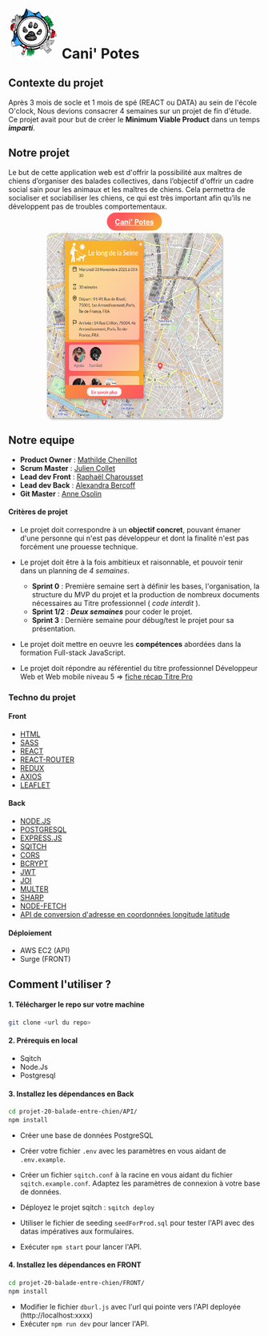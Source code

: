 # <img src="./FRONT/src/assets/navbar/canipotes_logo.png" style = "width:100px; border-radius: 50%" > Cani' Potes  

## Contexte du projet

Après 3 mois de socle et 1 mois de spé (REACT ou DATA) au sein de l'école O'clock, Nous devions consacrer 4 semaines sur un projet de fin d'étude. Ce projet avait pour but de créer le **Minimum Viable Product** dans un temps ***imparti***.

## Notre projet 

Le but de cette application web est d'offrir la possibilité aux maîtres de chiens d’organiser des balades collectives, dans l’objectif d'offrir un cadre social sain pour les animaux et les maîtres de chiens. Cela permettra de socialiser et sociabiliser les chiens, ce qui est très important afin qu’ils ne développent pas de troubles comportementaux.
**<p align="center"><a href="http://cani-potes.surge.sh/" style="background: linear-gradient(
315deg,#f7b42c 0%,#fc575e 74%); color: white; padding: .6rem 1rem; border-radius:50px">Cani' Potes</a></p>**

<p align="center">
<img src="./FRONT/src/assets/img/home_map.png" style="width:350px; height: 370px;border-radius:10px;box-shadow: 2px 3px 3px rgba(166, 166, 166, 0.8);"></p>

## Notre equipe

- **Product Owner** : [Mathilde Chenillot](https://github.com/mathilde-chenillot)
- **Scrum Master** : [Julien Collet](https://github.com/JulienCLLT)
- **Lead dev Front** : [Raphaël Charousset](https://github.com/RaphaelCharousset)
- **Lead dev Back** : [Alexandra Bercoff](https://github.com/Alekiel42)
- **Git Master** : [Anne Osolin](https://github.com/AnneOsolin)


#### Critères de projet

- Le projet doit correspondre à un **objectif concret**, pouvant émaner d'une personne qui n'est pas développeur
  et dont la finalité n'est pas forcément une prouesse technique.

- Le projet doit être à la fois ambitieux et raisonnable, et pouvoir tenir dans un planning de *4 semaines*.
  * **Sprint 0** : Première semaine sert à définir les bases, l'organisation, la structure du MVP du projet et la production de nombreux documents nécessaires au Titre professionnel ( *code interdit* ).
  * **Sprint 1/2** : ***Deux semaines*** pour coder le projet.
  * **Sprint 3** : Dernière semaine pour débug/test le projet pour sa présentation.

- Le projet doit mettre en oeuvre les **compétences** abordées dans la formation Full-stack JavaScript.

- Le projet doit répondre au référentiel du titre professionnel Développeur Web et Web mobile niveau 5 => [fiche récap Titre Pro](https://www.banque.di.afpa.fr/espaceemployeurscandidatsacteurs/EGPResultat.aspx?ct=01280m03&cd=&cr=&type=t)
  
### Techno du projet

#### Front
 
- [HTML](https://developer.mozilla.org/fr/docs/Web/HTML)
- [SASS](https://sass-lang.com/)
- [REACT](https://fr.reactjs.org/) 
- [REACT-ROUTER](https://reactrouter.com/web/guides/quick-start)
- [REDUX](https://redux.js.org/)
- [AXIOS](https://axios-http.com/docs/intro)
- [LEAFLET](https://leafletjs.com/)

#### Back
- [NODE.JS](https://nodejs.org/en/)
- [POSTGRESQL](https://www.postgresql.org/docs/13/app-psql.html)
- [EXPRESS.JS](https://expressjs.com/fr/)
- [SQITCH](https://sqitch.org/docs)
- [CORS](https://www.npmjs.com/package/cors)
- [BCRYPT](https://www.npmjs.com/package/bcrypt)
- [JWT](https://github.com/auth0/node-jsonwebtoken) 
- [JOI](https://joi.dev/)
- [MULTER](https://www.npmjs.com/package/multer)
- [SHARP](https://www.npmjs.com/package/sharp)
- [NODE-FETCH](https://www.npmjs.com/package/node-fetch) 
- [API de conversion d'adresse en coordonnées longitude latitude](https://geo.api.gouv.fr/adresse)

#### Déploiement
- AWS EC2 (API)
- Surge (FRONT)

## Comment l'utiliser ? 

#### 1. Télécharger le repo sur votre machine

```bash
git clone <url du repo>
```

#### 2. Prérequis en local
-  Sqitch
-  Node.Js
-  Postgresql



#### 3. Installez les dépendances en Back

```bash
cd projet-20-balade-entre-chien/API/
npm install 
```
  
-  Créer une base de données PostgreSQL   

- Créer votre fichier `.env` avec les paramètres en vous aidant de `.env.example`.
- Créer un fichier `sqitch.conf` à la racine en vous aidant du fichier `sqitch.example.conf`. Adaptez les paramètres de connexion à votre base de données. 
- Déployez le projet sqitch : `sqitch deploy`
- Utiliser le fichier de seeding `seedForProd.sql` pour tester l'API avec des datas impératives aux formulaires.  
- Exécuter `npm start` pour lancer l'API. 

#### 4. Installez les dépendances en FRONT

```bash
cd projet-20-balade-entre-chien/FRONT/
npm install 
```

- Modifier le fichier `dburl.js` avec l'url qui pointe vers l'API deployée (http://localhost:xxxx)
- Exécuter `npm run dev` pour lancer l'API.